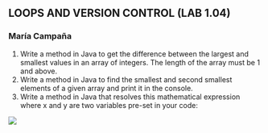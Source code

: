 ## LOOPS AND VERSION CONTROL (LAB 1.04)
### María Campaña

1. Write a method in Java to get the difference between the largest and smallest values in an array of integers.
The length of the array must be 1 and above.
2. Write a method in Java to find the smallest and second smallest elements of a given array and print it in the
console.
3. Write a method in Java that resolves this mathematical expression where x and y are two variables pre-set in your
code:
<img src="https://render.githubusercontent.com/render/math?math/color{white}=x^2+(4*y/5-x)^2">
